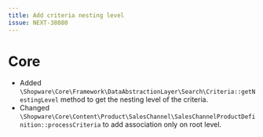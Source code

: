 ```yaml
---
title: Add criteria nesting level
issue: NEXT-38080
---
```


# Core

* Added `\Shopware\Core\Framework\DataAbstractionLayer\Search\Criteria::getNestingLevel` method to get the nesting level of the criteria.
* Changed `\Shopware\Core\Content\Product\SalesChannel\SalesChannelProductDefinition::processCriteria` to add association only on root level.
